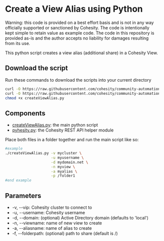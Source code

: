# Create a View Alias using Python

Warning: this code is provided on a best effort basis and is not in any way officially supported or sanctioned by Cohesity. The code is intentionally kept simple to retain value as example code. The code in this repository is provided as-is and the author accepts no liability for damages resulting from its use.

This python script creates a view alias (additional share) in a Cohesity View.

## Download the script

Run these commands to download the scripts into your current directory

```bash
curl -O https://raw.githubusercontent.com/cohesity/community-automation-samples/main/python/createViewAlias/createViewAlias.py
curl -O https://raw.githubusercontent.com/cohesity/community-automation-samples/main/python/pyhesity.py
chmod +x createViewAlias.py
```

## Components

* [createViewAlias.py](https://raw.githubusercontent.com/cohesity/community-automation-samples/main/python/createViewAlias/createViewAlias.py): the main python script
* [pyhesity.py](https://raw.githubusercontent.com/cohesity/community-automation-samples/main/python/pyhesity/pyhesity.py): the Cohesity REST API helper module

Place both files in a folder together and run the main script like so:

```bash
#example
./createViewAlias.py -v mycluster \
                     -u myusername \
                     -d mydomain.net \
                     -n myview \
                     -a myalias \
                     -p /folder1
#end example
```

## Parameters

* -v, --vip: Cohesity cluster to connect to
* -u, --username: Cohesity username
* -d, --domain: (optional) Active Directory domain (defaults to 'local')
* -n, --viewname: name of new view to create
* -a, --aliasname: name of alias to create
* -f, --folderpath: (optional) path to share (default is /)
